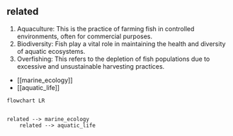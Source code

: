 ## related
1) Aquaculture: This is the practice of farming fish in controlled environments, often for commercial purposes. 
2) Biodiversity: Fish play a vital role in maintaining the health and diversity of aquatic ecosystems. 
3) Overfishing: This refers to the depletion of fish populations due to excessive and unsustainable harvesting practices.


- [[marine_ecology]]
- [[aquatic_life]]
```mermaid
flowchart LR
    

related --> marine_ecology
    related --> aquatic_life
```
